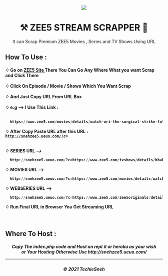 <p align="center"><img src="https://www.pngkit.com/png/full/353-3536377_with-all-this-content-available-in-one-place.png" ></p>

<h1 align="center"> ⚒ ZEE5 STREAM SCRAPPER 🔐 </h1>

<p align="center"> It can Scrap Premium ZEE5 Movies , Series and TV Shows Using URL</p>

<h2> How To Use : </h2>

<h4>
♢ Go on <a href="https://www.zee5.com/">ZEE5 Site </a> There You Can Go Any Where What you want Scrap and Click There <br><br>
♢ Click On Episode / Movie / Shows Which You Want Scrap <br><br>
♢ And Just Copy URL From URL Box <br><br>
♢ e.g --> I Use This Link :<br><br>
  
```py
  https://www.zee5.com/movies/details/watch-uri-the-surgical-strike-full-movie-online/0-0-33204
```
 
♢ After Copy Paste URL after this URL : <br><code>http://snehzee5.ueuo.com/?c=</code> 
  <br><br>
  
♢ SERIES URL --> <br>
  
```py
  http://snehzee5.ueuo.com/?c=https://www.zee5.com/tvshows/details/bhabi-ji-ghar-par-hai/0-6-199/bhabi-ji-ghar-par-hai-july-20-2021/0-1-manual-31jmf0vqirgg
```

♢ MOVIES URL --> <br>

```py
  http://snehzee5.ueuo.com/?c=https://www.zee5.com/movies/details/watch-uri-the-surgical-strike-full-movie-online/0-0-33204
```

♢ WEBSERIES URL --> <br>

```py
  http://snehzee5.ueuo.com/?c=https://www.zee5.com/zee5originals/details/abhay/0-6-1298/ep-1-brain-soup/0-1-387043
```

♢ Run Final URL in Browser You Get Streaming URL <br>
</h4>
<br>



<h2> Where To Host : </h2>

<h5 align="center"> Copy The index.php code and Host on repl.it or heroku as your wish <br> or Your Hosting Otherwise Use http://snehzee5.ueuo.com/
<br>
  
---
<h5 align='center'>© 2021 TechieSneh</h5>


